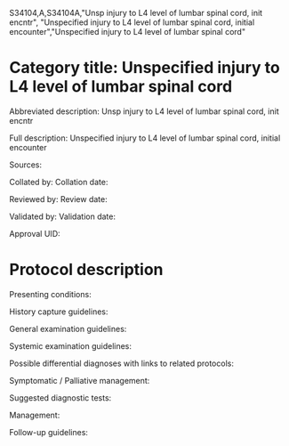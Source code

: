 S34104,A,S34104A,"Unsp injury to L4 level of lumbar spinal cord, init encntr", "Unspecified injury to L4 level of lumbar spinal cord, initial encounter","Unspecified injury to L4 level of lumbar spinal cord"
# Category title: Unspecified injury to L4 level of lumbar spinal cord

Abbreviated description: Unsp injury to L4 level of lumbar spinal cord, init encntr

Full description: Unspecified injury to L4 level of lumbar spinal cord, initial encounter

Sources:

Collated by:
Collation date:

Reviewed by:
Review date:

Validated by:
Validation date:

Approval UID:

# Protocol description

Presenting conditions:

History capture guidelines:

General examination guidelines:

Systemic examination guidelines:

Possible differential diagnoses with links to related protocols:

Symptomatic / Palliative management:

Suggested diagnostic tests:

Management:

Follow-up guidelines:
